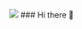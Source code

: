 <img src="https://capsule-render.vercel.app/api?type=shark&color=auto&height=200&section=header&text=yeonhee&fontSize=90" />
### Hi there 👋

<!--
**100yeony/100yeony** is a ✨ _special_ ✨ repository because its `README.md` (this file) appears on your GitHub profile.

Here are some ideas to get you started:

[![Top Langs](https://github-readme-stats.vercel.app/api/top-langs/?username=깃허브아이디)](https://github.com/100yeony/github-readme-stats)

- 🔭 I’m currently working on ...
- 🌱 I’m currently learning ...
- 👯 I’m looking to collaborate on ...
- 🤔 I’m looking for help with ...
- 💬 Ask me about ...
- 📫 How to reach me: ...
- 😄 Pronouns: ...
- ⚡ Fun fact: ...
-->
